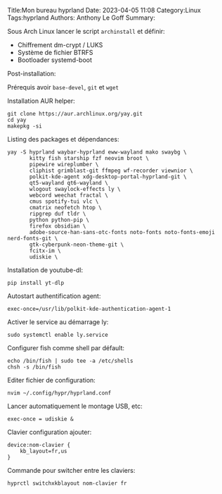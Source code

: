 Title:Mon bureau hyprland
Date: 2023-04-05 11:08
Category:Linux
Tags:hyprland
Authors: Anthony Le Goff
Summary:

Sous Arch Linux lancer le script `archinstall` et définir:

* Chiffrement dm-crypt / LUKS
* Système de fichier BTRFS
* Bootloader systemd-boot

Post-installation:

Prérequis avoir `base-devel`, `git` et `wget`

Installation AUR helper:
```
git clone https://aur.archlinux.org/yay.git
cd yay
makepkg -si
```

Listing des packages et dépendances:
```
yay -S hyprland waybar-hyprland eww-wayland mako swaybg \
       kitty fish starship fzf neovim broot \
       pipewire wireplumber \
       cliphist grimblast-git ffmpeg wf-recorder viewnior \
       polkit-kde-agent xdg-desktop-portal-hyprland-git \
       qt5-wayland qt6-wayland \
       wlogout swaylock-effects ly \
       webcord weechat fractal \
       cmus spotify-tui vlc \
       cmatrix neofetch htop \
       ripgrep duf tldr \
       python python-pip \
       firefox obsidian \
       adobe-source-han-sans-otc-fonts noto-fonts noto-fonts-emoji nerd-fonts-git \
       gtk-cyberpunk-neon-theme-git \
       fcitx-im \
       udiskie \
```

Installation de youtube-dl:
```
pip install yt-dlp
```

Autostart authentification agent:
```
exec-once=/usr/lib/polkit-kde-authentication-agent-1
```

Activer le service au démarrage ly:
```
sudo systemctl enable ly.service
```

Configurer fish comme shell par défault:
```
echo /bin/fish | sudo tee -a /etc/shells
chsh -s /bin/fish
```

Editer fichier de configuration:
```
nvim ~/.config/hypr/hyprland.conf
```

Lancer automatiquement le montage USB, etc:
```
exec-once = udiskie &
```
Clavier configuration ajouter:
```
device:nom-clavier {
    kb_layout=fr,us
}
```

Commande pour switcher entre les claviers:
```
hyprctl switchxkblayout nom-clavier fr
```

